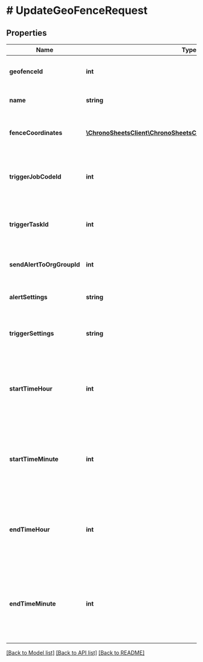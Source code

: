 # # UpdateGeoFenceRequest

## Properties

Name | Type | Description | Notes
------------ | ------------- | ------------- | -------------
**geofenceId** | **int** | The ID of the geofence you want to update | [optional]
**name** | **string** | The name of the geo fence | [optional]
**fenceCoordinates** | [**\ChronoSheetsClient\ChronoSheetsClientLibModel\BasicCoordinate[]**](BasicCoordinate.md) | A list of coordinates specifying the geofence region | [optional]
**triggerJobCodeId** | **int** | The job code to be used when the person enters/leaves the geofence | [optional]
**triggerTaskId** | **int** | The task to be used when the person enters/leaves the geofence | [optional]
**sendAlertToOrgGroupId** | **int** | Send an alert to a user, specified by their user ID | [optional]
**alertSettings** | **string** | Define when you want the alerts to be sent | [optional]
**triggerSettings** | **string** | Define how to you want to trigger the timesheet automation | [optional]
**startTimeHour** | **int** | The start hour in which this geofence should apply.  After this time, the geofence will be active. | [optional]
**startTimeMinute** | **int** | The start minute in which this geofence should apply.  After this time, the geofence will be active. | [optional]
**endTimeHour** | **int** | The end hour in which this geofence will stop applying.  After this time, the geofence will be inactive. | [optional]
**endTimeMinute** | **int** | The end minute in which this geofence will stop applying.  After this time, the geofence will be inactive. | [optional]

[[Back to Model list]](../../README.md#models) [[Back to API list]](../../README.md#endpoints) [[Back to README]](../../README.md)

